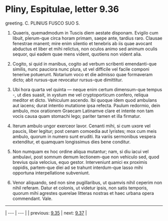 # Pliny, Espitulae, letter 9.36

greeting. C. PLINIUS FUSCO SUO S.



1. Quaeris, quemadmodum in Tuscis diem aestate disponam. Evigilo cum libuit, plerum-que circa horam primam, saepe ante, tardius raro. Clausae fenestrae manent; mire enim silentio et tenebris ab iis quae avocant abductus et liber et mihi relictus, non oculos animo sed animum oculis sequor, qui eadem quae mens vident, quotiens non vident alia.



2. Cogito, si quid in manibus, cogito ad verbum scribenti emendanti-que similis, nunc pauciora nunc plura, ut vel difficile vel facile componi tenerive potuerunt. Notarium voco et die admisso quae formaveram dicto; abit rursus-que revocatur rursus-que dimittitur.



3. Ubi hora quarta vel quinta — neque enim certum dimensum-que tempus -, ut dies suasit, in xystum me vel cryptoporticum confero, reliqua meditor et dicto. Vehiculum ascendo. Ibi quoque idem quod ambulans aut iacens; durat intentio mutatione ipsa refecta. Paulum redormio, dein ambulo, mox orationem Graecam Latinamve clare et intente non tam vocis causa quam stomachi lego; pariter tamen et illa firmatur.



4. Iterum ambulo ungor exerceor lavor. Cenanti mihi, si cum uxore vel paucis, liber legitur; post cenam comoedia aut lyristes; mox cum meis ambulo, quorum in numero sunt eruditi. Ita variis sermonibus vespera extenditur, et quamquam longissimus dies bene conditur.



5. Non numquam ex hoc ordine aliqua mutantur; nam, si diu iacui vel ambulavi, post somnum demum lectionem-que non vehiculo sed, quod brevius quia velocius, equo gestor. Interveniunt amici ex proximis oppidis, partem-que diei ad se trahunt interdum-que lasso mihi opportuna interpellatione subveniunt.



6. Venor aliquando, sed non sine pugillaribus, ut quamvis nihil ceperim non nihil referam. Datur et colonis, ut videtur ipsis, non satis temporis, quorum mihi agrestes querelae litteras nostras et haec urbana opera commendant. Vale.



---

| --- | --- |
| previous: [9.35](../9.35/) | next: [9.37](../9.37/) |
